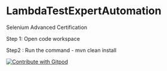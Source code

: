# LambdaTestExpertAutomation
Selenium Advanced Certification

Step 1: Open code workspace

Step2 : Run the command - mvn clean install

<a href="https://gitpod.io/#https://github.com/Siddharthchakravarthy/LambdaTestExpert.git">
  <img
    src="https://img.shields.io/badge/Contribute%20with-Gitpod-908a85?logo=gitpod"
    alt="Contribute with Gitpod"
  />
</a>

